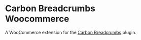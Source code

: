 Carbon Breadcrumbs Woocommerce
==============================

A WooCommerce extension for the [Carbon Breadcrumbs](https://github.com/tyxla/carbon-breadcrumbs) plugin.
